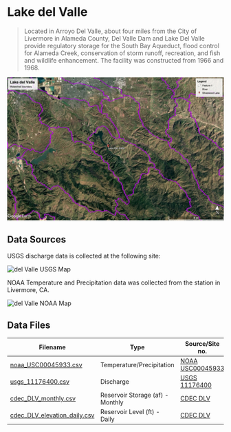 # Lake del Valle

> Located in Arroyo Del Valle, about four miles from the City of Livermore in Alameda County, Del Valle Dam and Lake Del Valle provide regulatory storage for the South Bay Aqueduct, flood control for Alameda Creek, conservation of storm runoff, recreation, and fish and wildlife enhancement. The facility was constructed from 1966 and 1968.

![del Valle Watershed Boundary](images/del_valle_watershed_boundary.jpg)

## Data Sources

USGS discharge data is collected at the following site:

![del Valle USGS Map](images/del_valle_usgs_map.png)

NOAA Temperature and Precipitation data was collected from the station in Livermore, CA.

![del Valle NOAA Map](images/del_valle_noaa_map.png)

## Data Files

| Filename                                                     | Type                             | Source/Site no.                                                                                        | Start Date | End Date   |
| ------------------------------------------------------------ | -------------------------------- | ------------------------------------------------------------------------------------------------------ | ---------- | ---------- |
| [noaa_USC00045933.csv](noaa_USC00045933.csv)                 | Temperature/Precipitation        | [NOAA USC00045933](https://www.ncdc.noaa.gov/cdo-web/datasets/GHCND/stations/GHCND:USC00045933/detail) | 1948-07-01 | 2018-07-21 |
| [usgs_11176400.csv](usgs_11176400.csv)                       | Discharge                        | [USGS 11176400](https://waterdata.usgs.gov/nwis/inventory?agency_code=USGS&site_no=11176400)           | 1963-10-01 | 2018-07-25 |
| [cdec_DLV_monthly.csv](cdec_DLV_monthly.csv)                 | Reservoir Storage (af) - Monthly | [CDEC DLV](http://cdec.water.ca.gov/dynamicapp/staMeta?station_id=DLV)                                 | 1969-10-01 | 2018-07-01 |
| [cdec_DLV_elevation_daily.csv](cdec_DLV_elevation_daily.csv) | Reservoir Level (ft) - Daily     | [CDEC DLV](http://cdec.water.ca.gov/dynamicapp/staMeta?station_id=DLV)                                 | 2016-09-15 | 2018-07-28 |